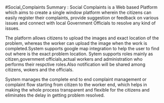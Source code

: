 #Social_Complaints Summary :
Social Complaints is a Web based Platform which aims to create a single window platform wherein the citizens can easily register their complaints, provide suggestion or feedback on various issues and connect with local Government Officials to resolve any kind of issues.

The platform allows citizens to upload the images and exact location of the problem, whereas the worker can upload the image when
the work is completed.System supports google map integration to help the user to find out where is the exact problem location.
Sytem supports roles mainly as citizen,government officials,actual workers and administration who performs their respctive roles.Also notification will be shared among citizens, wokers and the officials.

System manages the complete end to end complaint management or complaint flow starting from citizen to the worker end, which 
helps  in making the whole process transparent and flexible for the citizens and eliminates the delay in getting problem resolved.
